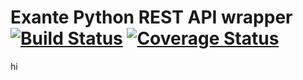 # Exante Python REST API wrapper [![Build Status](https://travis-ci.com/denisvolokh/exante-python-api.svg?branch=master)](https://travis-ci.com/denisvolokh/exante-python-api) [![Coverage Status](https://coveralls.io/repos/github/denisvolokh/exante-python-api/badge.svg?branch=master)](https://coveralls.io/github/denisvolokh/exante-python-api?branch=master)

hi
